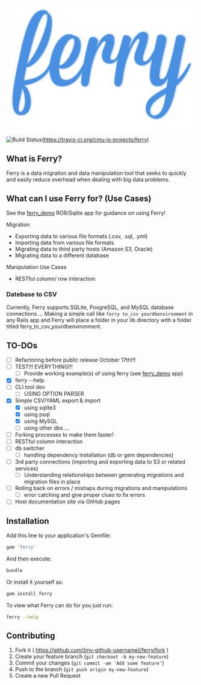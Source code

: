 ![ferry](doc/ferry_readme_icon_2.png)

![Build Status](https://travis-ci.org/cmu-is-projects/ferry.svg?branch=master)(https://travis-ci.org/cmu-is-projects/ferry)

## What is Ferry?
Ferry is a data migration and data manipulation tool that seeks to quickly and easily reduce overhead when dealing with big data problems.

## What can I use Ferry for? (Use Cases)
See the [ferry_demo](http://github.com/cmu-is-projects/ferry_demo.com) ROR/Sqlite app for guidance on using Ferry!

Migration
  - Exporting data to various file formats (.csv, .sql, .yml)
  - Importing data from various file formats
  - Migrating data to third party hosts (Amazon S3, Oracle)
  - Migrating data to a different database

Manipulation Use Cases
  - RESTful column/ row interaction

### Datebase to CSV
Currently, Ferry supports SQLite, PosgreSQL, and MySQL database connections  ...
Making a simple call like ```ferry to_csv yourdbenvironment``` in any Rails app and Ferry will place a folder in your lib directory with a folder titled ferry_to_csv_yourdbenvironment.

## TO-DOs
- [ ] Refactoring before public release October 17th!!!
- [ ] TEST!!! EVERYTHING!!!
  - [ ] Provide working example(s) of using ferry (see [ferry_demo](http://github.com/cmu-is-projects/ferry_demo.com) app)
- [x] ferry --help
- [ ] CLI tool dev
  - [ ] USING OPTION PARSER
- [x] Simple CSV/YAML export & import
  - [x] using sqlite3
  - [x] using psql
  - [x] using MySQL
  - [ ] using other dbs ...
- [ ] Forking processes to make them faster!
- [ ] RESTful column interaction
- [ ] db switcher
  - [ ] handling dependency installation (db or gem dependencies)
- [ ] 3rd party connections (importing and exporting data to S3 or related services)
  - [ ] Understanding relationships between generating migrations and migration files in place
- [ ] Rolling back on errors / mishaps during migrations and manipulations
  - [ ] error catching and give proper clues to fix errors
- [ ] Host documentation site via GitHub pages

## Installation
Add this line to your application's Gemfile:
``` ruby
gem 'ferry'
```

And then execute:
``` sh
bundle
```

Or install it yourself as:
``` sh
gem install ferry
```

To view what Ferry can do for you just run:
``` sh
ferry --help
```

## Contributing

1. Fork it ( https://github.com/[my-github-username]/ferry/fork )
2. Create your feature branch (`git checkout -b my-new-feature`)
3. Commit your changes (`git commit -am 'Add some feature'`)
4. Push to the branch (`git push origin my-new-feature`)
5. Create a new Pull Request
